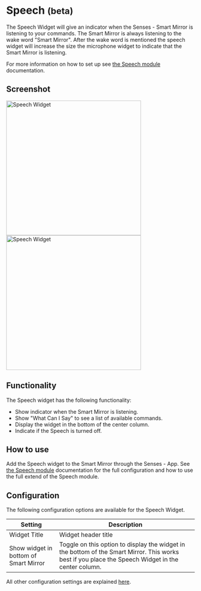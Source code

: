 # Speech <small>(beta)</small>

The Speech Widget will give an indicator when the Senses - Smart Mirror is listening to your commands. The Smart Mirror is always listening to the wake word "Smart Mirror". After the wake word is mentioned the speech widget will increase the size the microphone widget to indicate that the Smart Mirror is listening.

For more information on how to set up see [the Speech module](/modules/speech.html) documentation.
 
## Screenshot

<div class="image-wrapper">
  <img class="widget-image" src="/images/widgets/speech-1.png" alt="Speech Widget" width="360"/>
  <img class="widget-image" src="/images/widgets/speech-2.png" alt="Speech Widget" width="360"/>
</div>

## Functionality

The Speech widget has the following functionality:

- Show indicator when the Smart Mirror is listening.
- Show "What Can I Say" to see a list of available commands.
- Display the widget in the bottom of the center column.
- Indicate if the Speech is turned off.

## How to use

Add the Speech widget to the Smart Mirror through the Senses - App. See [the Speech module](/modules/speech.html) documentation for the full configuration and how to use the full extend of the Speech module.

## Configuration

The following configuration options are available for the Speech Widget.

| Setting | Description |
| ----------- | ----------- |
| Widget Title | Widget header title |
| Show widget in bottom of Smart Mirror | Toggle on this option to display the widget in the bottom of the Smart Mirror. This works best if you place the Speech Widget in the center column.

All other configuration settings are explained [here](/widgets/introduction.html#default-widget-configuration-options).
